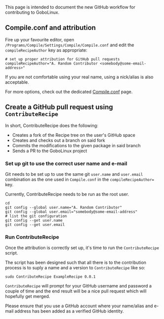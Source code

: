 This page is intended to document the new GitHub workflow for contributing to GoboLinux.

## Compile.conf and attribution

Fire up your favourite editor, open `/Programs/Compile/Settings/Compile/Compile.conf` and edit the `compileRecipeAuthor` key as appropriate:

```
# set up proper attribution for GitHub pull requests
compileRecipeAuthor="A. Random Contributor <somebody@some-email-address>"
```

If you are not comfortable using your real name, using a nick/alias is also acceptable.

For more options, check out the dedicated [Compile.conf](../Compile.conf) page.

## Create a GitHub pull request using `ContributeRecipe`

In short, ContributeRecipe does the following:

* Creates a fork of the Recipe tree on the user's GitHub space
* Creates and checks out a branch on said fork
* Commits the modifications to the given package in said branch
* Sends a PR to the GoboLinux project

### Set up git to use the correct user name and e-mail

Git needs to be set up to use the same git `user.name` and `user.email` combination as the one used in `Compile.conf` in the `compileRecipeAuthor=` key.

Currently, ContributeRecipe needs to be run as the root user.

```
cd
git config --global user.name="A. Random Contributor"
git config --global user.email="somebody@some-email-address"
# list the git configuration
git config --get user.name
git config --get user.email
```

### Run ContributeRecipe

Once the attribution is correctly set up, it's time to run the `ContributeRecipe` script.

The script has been designed such that all there is to the contribution process is to suply a name and a version to `ContributeRecipe` like so:

```
sudo ContributeRecipe ExampleRecipe 0.0.1
```

`ContributeRecipe` will prompt for your GitHub username and password a couple of time and the end result will be a nice pull request which will hopefully get merged.

Please ensure that you use a GitHub account where your name/alias and e-mail address has been added as a verified GitHub identity.